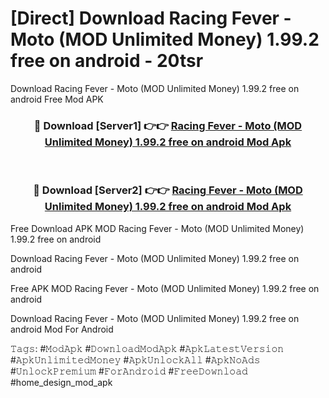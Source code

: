 # [Direct] Download Racing Fever - Moto (MOD Unlimited Money) 1.99.2 free on android - 20tsr
Download Racing Fever - Moto (MOD Unlimited Money) 1.99.2 free on android Free Mod APK

<div align="center">
<h3>🔴 Download [Server1] 👉👉 <a href="https://apk-comot.site?title=Racing_Fever_-_Moto_(MOD_Unlimited_Money)_1.99.2_free_on_android">Racing Fever - Moto (MOD Unlimited Money) 1.99.2 free on android Mod Apk</a></h3><br>

<h3>🔴 Download [Server2] 👉👉 <a href="https://apk-comot.site?title=Racing_Fever_-_Moto_(MOD_Unlimited_Money)_1.99.2_free_on_android">Racing Fever - Moto (MOD Unlimited Money) 1.99.2 free on android Mod Apk</a></h3>
</div>


Free Download APK MOD Racing Fever - Moto (MOD Unlimited Money) 1.99.2 free on android

Download Racing Fever - Moto (MOD Unlimited Money) 1.99.2 free on android 

Free APK MOD Racing Fever - Moto (MOD Unlimited Money) 1.99.2 free on android 

Download Racing Fever - Moto (MOD Unlimited Money) 1.99.2 free on android Mod For Android

𝚃𝚊𝚐𝚜: #𝙼𝚘𝚍𝙰𝚙𝚔 #𝙳𝚘𝚠𝚗𝚕𝚘𝚊𝚍𝙼𝚘𝚍𝙰𝚙𝚔 #𝙰𝚙𝚔𝙻𝚊𝚝𝚎𝚜𝚝𝚅𝚎𝚛𝚜𝚒𝚘𝚗 #𝙰𝚙𝚔𝚄𝚗𝚕𝚒𝚖𝚒𝚝𝚎𝚍𝙼𝚘𝚗𝚎𝚢 #𝙰𝚙𝚔𝚄𝚗𝚕𝚘𝚌𝚔𝙰𝚕𝚕 #𝙰𝚙𝚔𝙽𝚘𝙰𝚍𝚜 #𝚄𝚗𝚕𝚘𝚌𝚔𝙿𝚛𝚎𝚖𝚒𝚞𝚖 #𝙵𝚘𝚛𝙰𝚗𝚍𝚛𝚘𝚒𝚍 #𝙵𝚛𝚎𝚎𝙳𝚘𝚠𝚗𝚕𝚘𝚊𝚍 #home_design_mod_apk